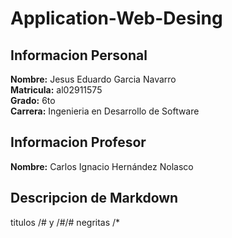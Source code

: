 # Application-Web-Desing

## Informacion Personal

**Nombre:** Jesus Eduardo Garcia Navarro  
**Matricula:** al02911575  
**Grado:** 6to  
**Carrera:** Ingenieria en Desarrollo de Software

## Informacion Profesor

**Nombre:** Carlos Ignacio Hernández Nolasco

## Descripcion de Markdown

titulos /# y /#/#
negritas /*

